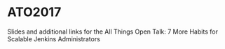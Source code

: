 # ATO2017
Slides and additional links for the All Things Open Talk: 7 More Habits for Scalable Jenkins Administrators
